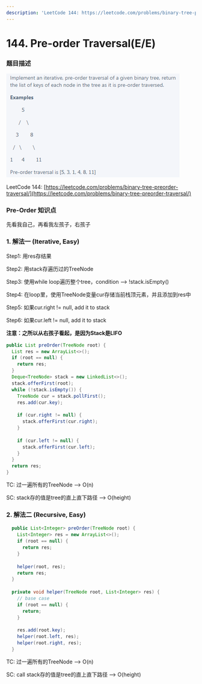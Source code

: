```yaml
---
description: 'LeetCode 144: https://leetcode.com/problems/binary-tree-preorder-traversal/'
---
```


# 144. Pre-order Traversal(E/E)

### 题目描述&#x20;

<div align="left">

<img src="../../.gitbook/assets/image (36) (1) (1) (1).png" alt="">

</div>

LeetCode 144: [https://leetcode.com/problems/binary-tree-preorder-traversal/](https://leetcode.com/problems/binary-tree-preorder-traversal/)

### Pre-Order 知识点

先看我自己，再看我左孩子，右孩子

### 1.  解法一 (Iterative, Easy)

Step1: 用res存结果

Step2: 用stack存遍历过的TreeNode

Step3: 使用while loop遍历整个tree，condition --> !stack.isEmpty()

Step4: 在loop里，使用TreeNode变量cur存储当前栈顶元素，并且添加到res中

Step5: 如果cur.right != null, add it to stack

Step6: 如果cur.left != null, add it to stack

**注意：之所以从右孩子看起，是因为Stack是LIFO**

```java
public List preOrder(TreeNode root) { 
  List res = new ArrayList<>(); 
  if (root == null) { 
    return res; 
  } 
  Deque<TreeNode> stack = new LinkedList<>();
  stack.offerFirst(root);
  while (!stack.isEmpty()) {
    TreeNode cur = stack.pollFirst();
    res.add(cur.key);

    if (cur.right != null) {
      stack.offerFirst(cur.right);
    }

    if (cur.left != null) {
      stack.offerFirst(cur.left);
    }
  }
  return res;
}
```

TC: 过一遍所有的TreeNode --> O(n)

SC: stack存的值是tree的直上直下路径 --> O(height)

### 2. 解法二 (Recursive, Easy)

```java
  public List<Integer> preOrder(TreeNode root) {
    List<Integer> res = new ArrayList<>();
    if (root == null) {
      return res;
    }

    helper(root, res);
    return res;
  }

  private void helper(TreeNode root, List<Integer> res) {
    // base case
    if (root == null) {
      return;
    }

    res.add(root.key);
    helper(root.left, res);
    helper(root.right, res);
  }
```

TC: 过一遍所有的TreeNode --> O(n)

SC: call stack存的值是tree的直上直下路径 --> O(height)

